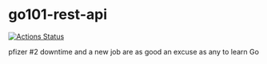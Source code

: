 # go101-rest-api
[![Actions Status](https://github.com/idclark/go101-rest-api/workflows/Test/badge.svg)](https://github.com/idclark/go101-rest-api/actions)

pfizer #2 downtime and a new job are as good an excuse as any to learn Go
